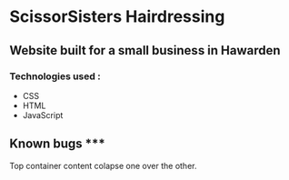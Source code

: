 # ScissorSisters Hairdressing

## Website built for a small business in Hawarden

### Technologies used :

- CSS
- HTML
- JavaScript

## Known bugs \*\*\*

Top container content colapse one over the other.
